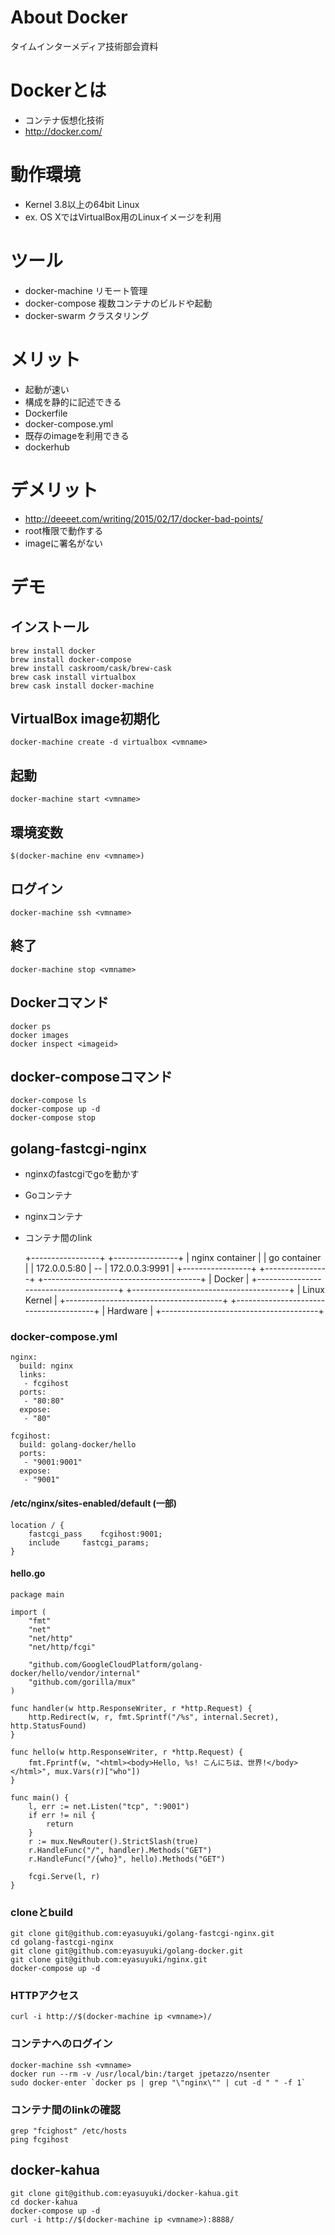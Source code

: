 # About Docker

タイムインターメディア技術部会資料

# Dockerとは

- コンテナ仮想化技術
- http://docker.com/

# 動作環境

- Kernel 3.8以上の64bit Linux
 - ex. OS XではVirtualBox用のLinuxイメージを利用

# ツール

- docker-machine リモート管理
- docker-compose 複数コンテナのビルドや起動
- docker-swarm クラスタリング

# メリット

- 起動が速い
- 構成を静的に記述できる
 - Dockerfile
 - docker-compose.yml
- 既存のimageを利用できる
 - dockerhub

# デメリット

- http://deeeet.com/writing/2015/02/17/docker-bad-points/
 - root権限で動作する
 - imageに署名がない

# デモ

## インストール

    brew install docker
    brew install docker-compose
    brew install caskroom/cask/brew-cask
    brew cask install virtualbox
    brew cask install docker-machine

## VirtualBox image初期化

    docker-machine create -d virtualbox <vmname>

## 起動

    docker-machine start <vmname>

## 環境変数

    $(docker-machine env <vmname>)

## ログイン

    docker-machine ssh <vmname>

## 終了

	docker-machine stop <vmname>

## Dockerコマンド

    docker ps
    docker images
	docker inspect <imageid>

## docker-composeコマンド

    docker-compose ls
    docker-compose up -d
	docker-compose stop

## golang-fastcgi-nginx

- nginxのfastcgiでgoを動かす
 - Goコンテナ
 - nginxコンテナ
- コンテナ間のlink

    +-----------------+    +----------------+
    | nginx container |    |  go container  |
    |    172.0.0.5:80 | -- | 172.0.0.3:9991 |
    +-----------------+    +----------------+
    +---------------------------------------+
	|                Docker                 |
	+---------------------------------------+
	+---------------------------------------+
	|             Linux Kernel              |
	+---------------------------------------+
	+---------------------------------------+
	|               Hardware                |
	+---------------------------------------+

### docker-compose.yml

    nginx:
      build: nginx
      links:
       - fcgihost
      ports:
       - "80:80"
      expose:
       - "80"

    fcgihost:
      build: golang-docker/hello
      ports:
       - "9001:9001"
      expose:
       - "9001"

#### /etc/nginx/sites-enabled/default (一部)

    location / {
        fastcgi_pass    fcgihost:9001;
        include     fastcgi_params;
    }

#### hello.go

    package main
    
    import (
        "fmt"
        "net"
        "net/http"
        "net/http/fcgi"
    
        "github.com/GoogleCloudPlatform/golang-docker/hello/vendor/internal"
        "github.com/gorilla/mux"
    )
    
    func handler(w http.ResponseWriter, r *http.Request) {
        http.Redirect(w, r, fmt.Sprintf("/%s", internal.Secret), http.StatusFound)
    }
    
    func hello(w http.ResponseWriter, r *http.Request) {
        fmt.Fprintf(w, "<html><body>Hello, %s! こんにちは、世界!</body></html>", mux.Vars(r)["who"])
    }
    
    func main() {
        l, err := net.Listen("tcp", ":9001")
        if err != nil {
            return
        }
        r := mux.NewRouter().StrictSlash(true)
        r.HandleFunc("/", handler).Methods("GET")
        r.HandleFunc("/{who}", hello).Methods("GET")
    
        fcgi.Serve(l, r)
    }

### cloneとbuild

    git clone git@github.com:eyasuyuki/golang-fastcgi-nginx.git
    cd golang-fastcgi-nginx
    git clone git@github.com:eyasuyuki/golang-docker.git
    git clone git@github.com:eyasuyuki/nginx.git
    docker-compose up -d

### HTTPアクセス

    curl -i http://$(docker-machine ip <vmname>)/

### コンテナへのログイン

    docker-machine ssh <vmname>
    docker run --rm -v /usr/local/bin:/target jpetazzo/nsenter
    sudo docker-enter `docker ps | grep "\"nginx\"" | cut -d " " -f 1`

### コンテナ間のlinkの確認

    grep "fcighost" /etc/hosts
	ping fcgihost

## docker-kahua

    git clone git@github.com:eyasuyuki/docker-kahua.git
    cd docker-kahua
    docker-compose up -d
    curl -i http://$(docker-machine ip <vmname>):8888/
